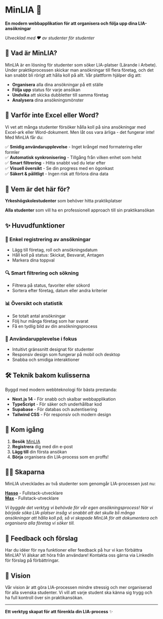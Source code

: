 # MinLIA 🎯

**En modern webbapplikation för att organisera och följa upp dina LIA-ansökningar**

_Utvecklad med ❤️ av studenter för studenter_

## 🎯 Vad är MinLIA?

MinLIA är en lösning för studenter som söker LIA-platser (Lärande i Arbete). Under praktikprocessen skickar man ansökningar till flera företag, och det kan snabbt bli rörigt att hålla koll på allt. Vår plattform hjälper dig att:

- **Organisera** alla dina ansökningar på ett ställe
- **Följa upp** status för varje ansökan
- **Undvika** att skicka dubbletter till samma företag
- **Analysera** dina ansökningsmönster

## 🚫 Varför inte Excel eller Word?

Vi vet att många studenter försöker hålla koll på sina ansökningar med Excel-ark eller Word-dokument. Men låt oss vara ärliga - det fungerar inte! Med MinLIA får du:

✅ **Smidig användarupplevelse** - Inget krångel med formatering eller formler  
✅ **Automatisk synkronisering** - Tillgång från vilken enhet som helst  
✅ **Smart filtrering** - Hitta snabbt vad du letar efter  
✅ **Visuell översikt** - Se din progress med en ögonkast  
✅ **Säkert & pålitligt** - Ingen risk att förlora dina data

## 👥 Vem är det här för?

**Yrkeshögskolestudenter** som behöver hitta praktikplatser

**Alla studenter** som vill ha en professionell approach till sin praktikansökan

## ✨ Huvudfunktioner

### 📝 Enkel registrering av ansökningar

- Lägg till företag, roll och ansökningsdatum
- Håll koll på status: Skickat, Besvarat, Antagen
- Markera dina toppval

### 🔍 Smart filtrering och sökning

- Filtrera på status, favoriter eller sökord
- Sortera efter företag, datum eller andra kriterier

### 📊 Översikt och statistik

- Se totalt antal ansökningar
- Följ hur många företag som har svarat
- Få en tydlig bild av din ansökningsprocess

### 💫 Användarupplevelse i fokus

- Intuitivt gränssnitt designat för studenter
- Responsiv design som fungerar på mobil och desktop
- Snabba och smidiga interaktioner

## 🛠️ Teknik bakom kulisserna

Byggd med modern webbteknologi för bästa prestanda:

- **Next.js 14** - För snabb och skalbar webbapplikation
- **TypeScript** - För säker och underhållbar kod
- **Supabase** - För databas och autentisering
- **Tailwind CSS** - För responsiv och modern design

## 🚀 Kom igång

1. **Besök** [MinLIA](https://minlia.se/)
2. **Registrera** dig med din e-post
3. **Lägg till** din första ansökan
4. **Börja** organisera din LIA-process som en proffs!

## 👨‍💻 Skaparna

MinLIA utvecklades av två studenter som genomgår LIA-processen just nu:

**[Hasso](https://www.linkedin.com/in/hassohamid/)** - Fullstack-utvecklare  
**[Max](https://www.linkedin.com/in/maxnordin/)** - Fullstack-utvecklare

_Vi byggde det verktyg vi behövde för vår egen ansökningsprocess! När vi började söka LIA-platser insåg vi snabbt att det skulle bli många ansökningar att hålla koll på, så vi skapade MinLIA för att dokumentera och organisera alla företag vi söker till._

## 💬 Feedback och förslag

Har du idéer för nya funktioner eller feedback på hur vi kan förbättra MinLIA? Vi älskar att höra från användare! Kontakta oss gärna via LinkedIn för förslag på förbättringar.

## 🎯 Vision

Vår vision är att göra LIA-processen mindre stressig och mer organiserad för alla svenska studenter. Vi vill att varje student ska känna sig trygg och ha full kontroll över sin praktikansökan.

---

**Ett verktyg skapat för att förenkla din LIA-process** ✨
